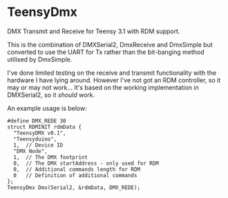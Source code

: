 TeensyDmx
=========

DMX Transmit and Receive for Teensy 3.1 with RDM support.

This is the combination of DMXSerial2, DmxReceive and DmxSimple but
converted to use the UART for Tx rather than the bit-banging method
utilised by DmxSimple.

I've done limited testing on the receive and transmit functionality
with the hardware I have lying around.  However I've not got an
RDM controller, so it may or may not work...  It's based on the
working implementation in DMXSerial2, so it *should* work.


An example usage is below:

```
#define DMX_REDE 30
struct RDMINIT rdmData {
  "TeensyDMX v0.1",
  "Teensyduino",
  1,  // Device ID
  "DMX Node",
  1,  // The DMX footprint
  0,  // The DMX startAddress - only used for RDM
  0,  // Additional commands length for RDM
  0   // Definition of additional commands
};
TeensyDmx Dmx(Serial2, &rdmData, DMX_REDE);
```
